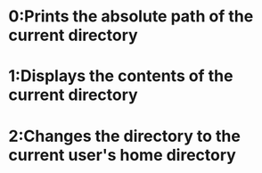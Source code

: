 # 0:Prints the absolute path of the current directory
# 1:Displays the contents of the current directory
# 2:Changes the directory to the current user's home directory

